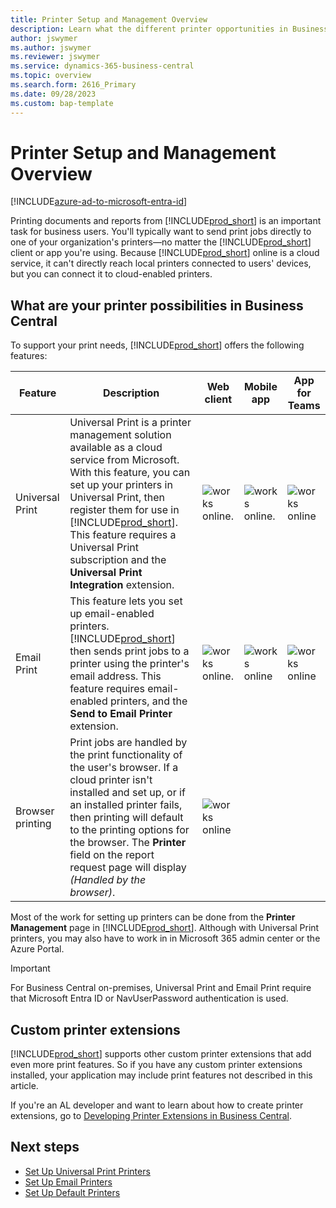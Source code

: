 ```yaml
---
title: Printer Setup and Management Overview
description: Learn what the different printer opportunities in Business Central  
author: jswymer 
ms.author: jswymer 
ms.reviewer: jswymer
ms.service: dynamics-365-business-central
ms.topic: overview 
ms.search.form: 2616_Primary
ms.date: 09/28/2023
ms.custom: bap-template 
---
```


# Printer Setup and Management Overview

[!INCLUDE[azure-ad-to-microsoft-entra-id](~/../shared-content/shared/azure-ad-to-microsoft-entra-id.md)]

Printing documents and reports from [!INCLUDE[prod_short](includes/prod_short.md)] is an important task for business users. You'll typically want to send print jobs directly to one of your organization's printers&mdash;no matter the [!INCLUDE[prod_short](includes/prod_short.md)] client or app you're using. Because [!INCLUDE[prod_short](includes/prod_short.md)] online is a cloud service, it can't directly reach local printers connected to users' devices, but you can connect it to cloud-enabled printers.

## What are your printer possibilities in Business Central

To support your print needs, [!INCLUDE[prod_short](includes/prod_short.md)] offers the following features:

|Feature|Description|Web client| Mobile app|App for Teams|
|-------|-----------|----------|-----------|--------------|
|Universal Print|Universal Print is a printer management solution available as a cloud service from Microsoft. With this feature, you can set up your printers in Universal Print, then register them for use in [!INCLUDE[prod_short](includes/prod_short.md)]. This feature requires a Universal Print subscription and the **Universal Print Integration** extension.|![works online.](media/check.png)|![works online.](media/check.png)|![works online](media/check.png)|
|Email Print|This feature lets you set up email-enabled printers. [!INCLUDE[prod_short](includes/prod_short.md)] then sends print jobs to a printer using the printer's email address. This feature requires email-enabled printers, and the **Send to Email Printer** extension.|![works online.](media/check.png)|![works online](media/check.png)|![works online](media/check.png)|
|Browser printing|Print jobs are handled by the print functionality of the user's browser. If a cloud printer isn't installed and set up, or if an installed printer fails, then printing will default to the printing options for the browser. The **Printer** field on the report request page will display *(Handled by the browser)*.|![works online](media/check.png)|||

Most of the work for setting up printers can be done from the **Printer Management** page in [!INCLUDE[prod_short](includes/prod_short.md)]. Although with Universal Print printers, you may also have to work in in Microsoft 365 admin center or the Azure Portal.

> [!IMPORTANT]
> For Business Central on-premises, Universal Print and Email Print require that Microsoft Entra ID or NavUserPassword authentication is used.

## Custom printer extensions

[!INCLUDE[prod_short](includes/prod_short.md)] supports other custom printer extensions that add even more print features. So if you have any custom printer extensions installed, your application may include print features not described in this article.

If you're an AL developer and want to learn about how to create printer extensions, go to [Developing Printer Extensions in Business Central](/dynamics365/business-central/dev-itpro/developer/devenv-reports-printing).

## Next steps

- [Set Up Universal Print Printers](admin-printer-setup-universal-print.md)  
- [Set Up Email Printers](admin-printer-setup-email.md)  
- [Set Up Default Printers](ui-specify-printer-selection-reports.md)